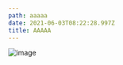 ```yaml
---
path: aaaaa
date: 2021-06-03T08:22:28.997Z
title: AAAAA
---
```

![image](/assets/welcome.png "image")